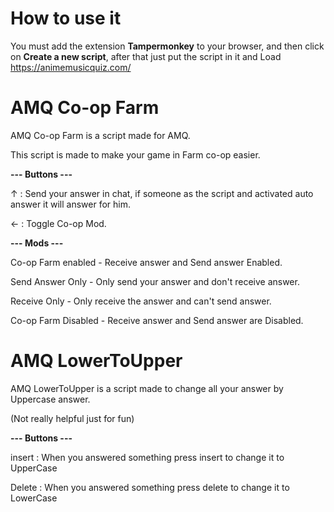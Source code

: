 # How to use it

You must add the extension **Tampermonkey** to your browser, and then click on **Create a new script**, after that just put the script in it and Load https://animemusicquiz.com/

# AMQ Co-op Farm

AMQ Co-op Farm is a script made for AMQ.

This script is made to make your game in Farm co-op easier.

**--- Buttons ---**

↑ : Send your answer in chat, if someone as the script and activated auto answer it will answer for him.

← : Toggle Co-op Mod.

**--- Mods ---**

Co-op Farm enabled  - Receive answer and Send answer Enabled.

Send Answer Only    - Only send your answer and don't receive answer.

Receive Only        - Only receive the answer and can't send answer.

Co-op Farm Disabled - Receive answer and Send answer are Disabled.

# AMQ LowerToUpper

AMQ LowerToUpper is a script made to change all your answer by Uppercase answer.

(Not really helpful just for fun)

**--- Buttons ---**

insert : When you answered something press insert to change it to UpperCase

Delete : When you answered something press delete to change it to LowerCase
